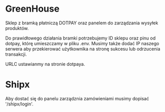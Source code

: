# GreenHouse
Sklep z bramką płatniczą DOTPAY oraz panelem do zarządzania wysyłek produktów.

Do prawidłowego działania bramki potrzebujemy ID sklepu oraz pinu od dotpay, którę umieszczamy w pliku .env. Musimy także dodać IP naszego serwera aby przekierować
użytkownika na stronę sukcesu lub odrzucenia transakcji.

URLC ustawianmy na stronie dotpaya.

# Shipx
Aby dostać się do panelu zarządznia zamówieniami musimy dopisać '/shipx/login'.
